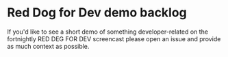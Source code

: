 # Red Dog for Dev demo backlog

If you'd like to see a short demo of something developer-related on the fortnightly RED DEG FOR DEV screencast please open an issue and provide as much context as possible.
